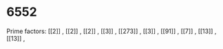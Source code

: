 # 6552

Prime factors: [[2]] , [[2]] , [[2]] , [[3]] , [[273]] , [[3]] , [[91]] , [[7]] , [[13]] , [[13]] , 
